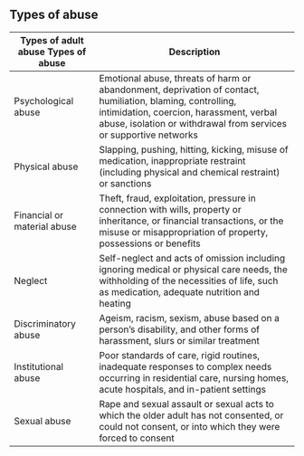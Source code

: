 ##  Types of abuse

**Types of adult abuse** **Types of abuse** |  **Description**  
---|---  
Psychological abuse  |  Emotional abuse, threats of harm or abandonment, deprivation of contact, humiliation, blaming, controlling, intimidation, coercion, harassment, verbal abuse, isolation or withdrawal from services or supportive networks   
Physical abuse  |  Slapping, pushing, hitting, kicking, misuse of medication, inappropriate restraint (including physical and chemical restraint) or sanctions   
Financial or material abuse  |  Theft, fraud, exploitation, pressure in connection with wills, property or inheritance, or financial transactions, or the misuse or misappropriation of property, possessions or benefits   
Neglect  |  Self-neglect and acts of omission including ignoring medical or physical care needs, the withholding of the necessities of life, such as medication, adequate nutrition and heating   
Discriminatory abuse  |  Ageism, racism, sexism, abuse based on a person’s disability, and other forms of harassment, slurs or similar treatment   
Institutional abuse  |  Poor standards of care, rigid routines, inadequate responses to complex needs occurring in residential care, nursing homes, acute hospitals, and in-patient settings   
Sexual abuse  |  Rape and sexual assault or sexual acts to which the older adult has not consented, or could not consent, or into which they were forced to consent   
  